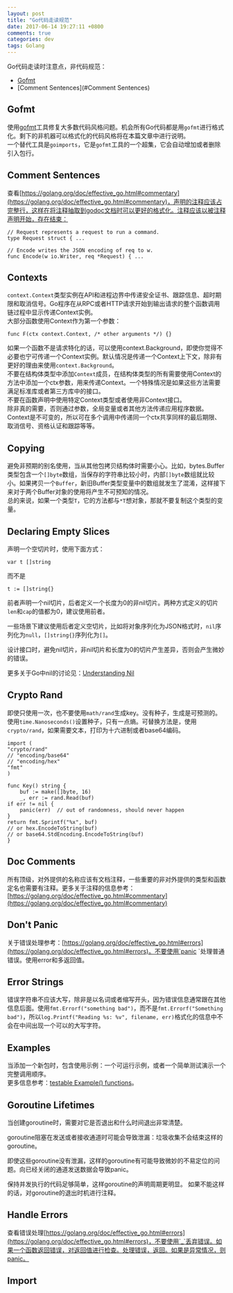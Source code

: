 ```yaml
---
layout: post
title: "Go代码走读规范"
date: 2017-06-14 19:27:11 +0800
comments: true
categories: dev
tags: Golang
---
```

Go代码走读时注意点，非代码规范：  

* [Gofmt](#gofmt)
* [Comment Sentences](#Comment Sentences)

## <span id="Gofmt">Gofmt</span>
使用[gofmt](https://golang.org/cmd/gofmt/)工具修复大多数代码风格问题。机会所有Go代码都是用`gofmt`进行格式化。剩下的非机器可以格式化的代码风格将在本篇文章中进行说明。  
一个替代工具是`goimports`，它是`gofmt`工具的一个超集，它会自动增加或者删除引入包行。  

## <span id="Comment Sentences">Comment Sentences</span>
查看[https://golang.org/doc/effective_go.html#commentary](https://golang.org/doc/effective_go.html#commentary)，声明的注释应该占完整行，这样在将注释抽取到godoc文档时可以更好的格式化。注释应该以被注释声明开始，存在结束：  

	// Request represents a request to run a command.
	type Request struct { ...

	// Encode writes the JSON encoding of req to w.
	func Encode(w io.Writer, req *Request) { ...

## <span id="Contexts">Contexts</span>
`context.Context`类型实例在API和进程边界中传递安全证书、跟踪信息、超时期限和取消信号。Go程序在从RPC或者HTTP请求开始到输出请求的整个函数调用链过程中显示传递Context实例。    
大部分函数使用Context作为第一个参数：  

	func F(ctx context.Context, /* other arguments */) {}

如果一个函数不是请求特化的话，可以使用context.Background，即使你觉得不必要也宁可传递一个Context实例。默认情况是传递一个Context上下文，除非有更好的理由来使用`context.Background`。  
不要在结构体类型中添加`Context`成员，在结构体类型的所有需要使用Context的方法中添加一个ctx参数，用来传递Context。一个特殊情况是如果这些方法需要满足标准库或者第三方库中的接口。  
不要在函数声明中使用特定Context类型或者使用非Context接口。  
除非真的需要，否则通过参数，全局变量或者其他方法传递应用程序数据。  
Context是不可变的，所以可在多个调用中传递同一个ctx共享同样的最后期限、取消信号、资格认证和跟踪等等。  

## <span id="Copying"> Copying</span>
避免非预期的别名使用，当从其他包拷贝结构体时需要小心。比如，bytes.Buffer类型包含一个`[]byte`数组，当保存的字符串比较小时，内部`[]byte`数组就比较小。如果拷贝一个`Buffer`，新旧Buffer类型变量中的数组就发生了混淆，这样接下来对于两个Buffer对象的使用将产生不可预知的情况。  
总的来说，如果一个类型`T`，它的方法都与`*T`想对象，那就不要复制这个类型的变量。  

## <span id="Declaring Empty Slices"> Declaring Empty Slices</span>
声明一个空切片时，使用下面方式：  
	
	var t []string
而不是  
	
	t := []string{}

前者声明一个nil切片，后者定义一个长度为0的非nil切片。两种方式定义的切片`len`和`cap`的值都为0，建议使用前者。  

一些场景下建议使用后者定义空切片，比如将对象序列化为JSON格式时，`nil`序列化为`null`，`[]string{}`序列化为`[]`。  

设计接口时，避免nil切片，非nil切片和长度为0的切片产生差异，否则会产生微妙的错误。  

更多关于Go中nil的讨论见：[Understanding Nil](https://www.youtube.com/watch?v=ynoY2xz-F8s)  

## <span id="Crypto Rand">Crypto Rand</span>  
即使只使用一次，也不要使用`math/rand`生成key。没有种子，生成是可预测的。使用`time.Nanoseconds()`设置种子，只有一点熵。可替换方法是，使用`crypto/rand`，如果需要文本，打印为十六进制或者base64编码。  

	import (
    "crypto/rand"
    // "encoding/base64"
    // "encoding/hex"
    "fmt"
	)

	func Key() string {
    	buf := make([]byte, 16)
    	_, err := rand.Read(buf)
    if err != nil {
        panic(err)  // out of randomness, should never happen
    }
    return fmt.Sprintf("%x", buf)
    // or hex.EncodeToString(buf)
    // or base64.StdEncoding.EncodeToString(buf)	
	}

## <span id="Doc Comments">Doc Comments</span>
所有顶级，对外提供的名称应该有文档注释，一些重要的非对外提供的类型和函数定名也需要有注释。更多关于注释的信息参考：[https://golang.org/doc/effective_go.html#commentary](https://golang.org/doc/effective_go.html#commentary)


## <span id="Don't Panic">Don't Panic</span>
关于错误处理参考：[https://golang.org/doc/effective_go.html#errors](https://golang.org/doc/effective_go.html#errors)。不要使用`panic	`处理普通错误。使用error和多返回值。  

## <span id="Error Strings">Error Strings</span>
错误字符串不应该大写，除非是以名词或者缩写开头，因为错误信息通常跟在其他信息后面。使用`fmt.Errorf("something bad")`，而不是`fmt.Errorf("Something bad")`，所以`log.Printf("Reading %s: %v", filename, err)`格式化的信息中不会在中间出现一个可以的大写字符。

## <span id="Examples">Examples</span>
当添加一个新包时，包含使用示例：一个可运行示例，或者一个简单测试演示一个完整调用顺序。  
更多信息参考：[testable Example() functions](https://blog.golang.org/examples)。  

## <span id="Goroutine Lifetimes">Goroutine Lifetimes</span>
当创建goroutine时，需要对它是否退出和什么时间退出非常清楚。    

goroutine阻塞在发送或者接收通道时可能会导致泄漏：垃圾收集不会结束这样的goroutine。  

即使这些goroutine没有泄漏，这样的goroutine有可能导致微妙的不易定位的问题。向已经关闭的通道发送数据会导致panic。

保持并发执行的代码足够简单，这样goroutine的声明周期更明显。 如果不能这样的话，对goroutine的退出时机进行注释。  

## <span id="Handle Errors">Handle Errors</span>
查看错误处理[https://golang.org/doc/effective_go.html#errors](https://golang.org/doc/effective_go.html#errors)，不要使用`_`丢弃错误。如果一个函数返回错误，对返回值进行检查。处理错误，返回。如果是异常情况，则panic。  

## <span id="Imports">Import</span>  


